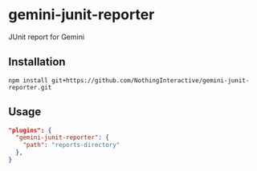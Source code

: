 # gemini-junit-reporter
JUnit report for Gemini

## Installation
```
npm install git+https://github.com/NothingInteractive/gemini-junit-reporter.git
```

## Usage
```json
"plugins": {
  "gemini-junit-reporter": {
    "path": "reports-directory"
  },
}
```
